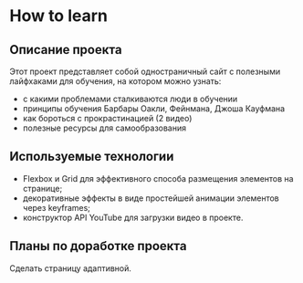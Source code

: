 # How to learn

## Описание проекта

Этот проект представляет собой одностраничный сайт с полезными лайфхаками для обучения, на котором можно узнать:
* с какими проблемами сталкиваются люди в обучении
* принципы обучения Барбары Оакли, Фейнмана, Джоша Кауфмана
* как бороться с прокрастинацией (2 видео)
* полезные ресурсы для самообразования

## Используемые технологии

* Flexbox и Grid для эффективного способа размещения элементов на странице;
* декоративные эффекты в виде простейшей анимации элементов через keyframes;
* конструктор API YouTube для загрузки видео в проекте.

## Планы по доработке проекта

Сделать страницу адаптивной.
